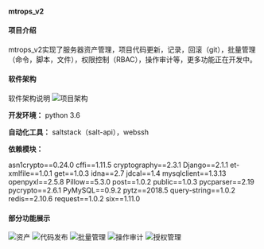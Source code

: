 #### mtrops_v2

#### 项目介绍
mtrops_v2实现了服务器资产管理，项目代码更新，记录，回滚（git），批量管理（命令，脚本，文件），权限控制（RBAC），操作审计等，更多功能正在开发中。

#### 软件架构
软件架构说明
![项目架构](https://images.gitee.com/uploads/images/2018/1024/150546_c3a8a69a_578265.png "屏幕截图.png")


 **开发环境：** 
python 3.6 

 **自动化工具：** 
saltstack（salt-api），webssh

 **依赖模块：** 

asn1crypto==0.24.0
cffi==1.11.5
cryptography==2.3.1
Django==2.1.1
et-xmlfile==1.0.1
get==1.0.3
idna==2.7
jdcal==1.4
mysqlclient==1.3.13
openpyxl==2.5.8
Pillow==5.3.0
post==1.0.2
public==1.0.3
pycparser==2.19
pycrypto==2.6.1
PyMySQL==0.9.2
pytz==2018.5
query-string==1.0.2
redis==2.10.6
request==1.0.2
six==1.11.0


#### 部分功能展示
![资产](https://images.gitee.com/uploads/images/2018/1024/151715_ce095ddc_578265.png "屏幕截图.png")
![代码发布](https://images.gitee.com/uploads/images/2018/1024/151741_87974a28_578265.png "屏幕截图.png")
![批量管理](https://images.gitee.com/uploads/images/2018/1024/151823_291149ed_578265.png "屏幕截图.png")
![操作审计](https://images.gitee.com/uploads/images/2018/1024/151849_9a76790a_578265.png "屏幕截图.png")
![授权管理](https://images.gitee.com/uploads/images/2018/1024/151935_5bfdc353_578265.png "屏幕截图.png")
